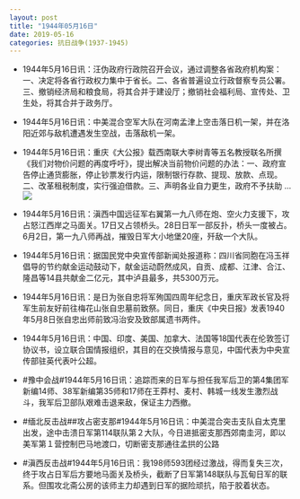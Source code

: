 ```yaml
---
layout: post
title: "1944年05月16日"
date: 2019-05-16
categories: 抗日战争(1937-1945)
---
```


<meta name="referrer" content="no-referrer" />

- 1944年5月16日讯：汪伪政府行政院召开会议，通过调整各省政府机构案：一、决定将各省行政权力集中于省长。二、各省普遍设立行政督察专员公署。三、撤销经济局和粮食局，将其合并于建设厅；撤销社会福利局、宣传处、卫生处，将其合并于政务厅。 

- 1944年5月16日讯：中美混合空军大队在河南孟津上空击落日机一架，并在洛阳近郊与敌机遭遇发生空战，击落敌机一架。 

- 1944年5月16日讯：重庆《大公报》载西南联大李树青等五名教授联名所撰《我们对物价问题的再度呼吁》，提出解决当前物价问题的办法：一、政府宣告停止通货膨胀，停止钞票发行内运，限制银行存款、提现、放款、点现。二、改革租税制度，实行强迫借款。三、声明各业自力更生，政府不予扶助 ... <br/><img src="https://wx1.sinaimg.cn/large/aca367d8ly1g33erhf3tdj20c80bx74e.jpg" />

- 1944年5月16日讯：滇西中国远征军右翼第一九八师在炮、空火力支援下，攻占怒江西岸之马面关。17日又占领桥头。28日日军一部反扑，桥头一度被占。6月2日，第一九八师再战，摧毁日军大小地堡20座，歼敌一个大队。 

- 1944年5月16日讯：据国民党中央宣传部新闻处报道称：四川省同胞在冯玉祥倡导的节约献金运动鼓动下，献金运动蔚然成风，自贡、成都、江津、合江、隆昌等14县共献金二亿元，其中泸县最多，共5300万元。 

- 1944年5月16日讯：是日为张自忠将军殉国四周年纪念日，重庆军政长官及将军生前友好前往梅花山张自忠墓前致祭。同日，重庆《中央日报》发表1940年5月8日张自忠出师前致冯治安及致部属遗书两件。 

- 1944年5月16日讯：中国、印度、美国、加拿大、法国等18国代表在伦敦签订协议书，设立联合国情报组织，其目的在交换情报与意见，中国代表为中央宣传部驻英代表叶公超。 

- #豫中会战#1944年5月16日讯：追踪而来的日军与担任我军后卫的第4集团军新编14师、38军新编第35师和17师在王莽村、麦村、韩城一线发生激烈战斗，我军后卫部队艰难击退来敌，保证主力西撤。 

- #缅北反击战##攻占密支那#1944年5月16日讯：中美混合突击支队自太克里出发，途中击溃日军第114联队第２大队，今日进抵密支那西郊南圭河，即以美军第１营控制巴马地渡口，切断密支那通往孟拱的公路 

- #滇西反击战#1944年5月16日讯：我198师593团经过激战，得而复失三次，终于攻占日军后方要地马面关及桥头，截断了日军第148联队与瓦甸日军的联系。但围攻北斋公房的该师主力却遇到日军的据险顽抗，陷于胶着状态。 

